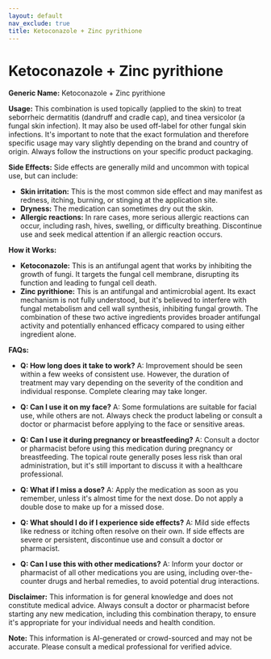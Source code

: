 ```yaml
---
layout: default
nav_exclude: true
title: Ketoconazole + Zinc pyrithione
---
```


# Ketoconazole + Zinc pyrithione

**Generic Name:** Ketoconazole + Zinc pyrithione

**Usage:** This combination is used topically (applied to the skin) to treat seborrheic dermatitis (dandruff and cradle cap), and tinea versicolor (a fungal skin infection).  It may also be used off-label for other fungal skin infections.  It's important to note that the exact formulation and therefore specific usage may vary slightly depending on the brand and country of origin. Always follow the instructions on your specific product packaging.

**Side Effects:**  Side effects are generally mild and uncommon with topical use, but can include:

* **Skin irritation:** This is the most common side effect and may manifest as redness, itching, burning, or stinging at the application site.
* **Dryness:** The medication can sometimes dry out the skin.
* **Allergic reactions:** In rare cases, more serious allergic reactions can occur, including rash, hives, swelling, or difficulty breathing.  Discontinue use and seek medical attention if an allergic reaction occurs.


**How it Works:**

* **Ketoconazole:** This is an antifungal agent that works by inhibiting the growth of fungi.  It targets the fungal cell membrane, disrupting its function and leading to fungal cell death.
* **Zinc pyrithione:** This is an antifungal and antimicrobial agent. Its exact mechanism is not fully understood, but it's believed to interfere with fungal metabolism and cell wall synthesis, inhibiting fungal growth. The combination of these two active ingredients provides broader antifungal activity and potentially enhanced efficacy compared to using either ingredient alone.

**FAQs:**

* **Q: How long does it take to work?** A:  Improvement should be seen within a few weeks of consistent use.  However, the duration of treatment may vary depending on the severity of the condition and individual response.  Complete clearing may take longer.

* **Q: Can I use it on my face?** A:  Some formulations are suitable for facial use, while others are not.  Always check the product labeling or consult a doctor or pharmacist before applying to the face or sensitive areas.

* **Q: Can I use it during pregnancy or breastfeeding?** A:  Consult a doctor or pharmacist before using this medication during pregnancy or breastfeeding.  The topical route generally poses less risk than oral administration, but it's still important to discuss it with a healthcare professional.

* **Q: What if I miss a dose?** A:  Apply the medication as soon as you remember, unless it's almost time for the next dose. Do not apply a double dose to make up for a missed dose.

* **Q: What should I do if I experience side effects?** A:  Mild side effects like redness or itching often resolve on their own. If side effects are severe or persistent, discontinue use and consult a doctor or pharmacist.

* **Q: Can I use this with other medications?** A:  Inform your doctor or pharmacist of all other medications you are using, including over-the-counter drugs and herbal remedies, to avoid potential drug interactions.


**Disclaimer:** This information is for general knowledge and does not constitute medical advice. Always consult a doctor or pharmacist before starting any new medication, including this combination therapy, to ensure it's appropriate for your individual needs and health condition.


**Note:** This information is AI-generated or crowd-sourced and may not be accurate. Please consult a medical professional for verified advice.